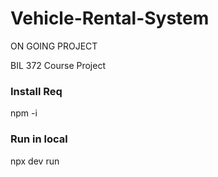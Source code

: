 # Vehicle-Rental-System
ON GOING PROJECT

BIL 372 Course Project

<h3>Install Req</h3>
  npm -i

<h3>Run in local</h3>
  npx dev run
